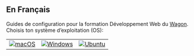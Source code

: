 ## En Français

Guides de configuration pour la formation Développement Web du [Wagon](https://www.lewagon.com). Choisis ton système d’exploitation (OS):

<table>
  <tr>
    <td>
      <a href="macos.fr.md">
        <img src="images/apple_logo.png" alt="macOS">
      </a>
    </td>
    <td>
      <a href="windows.fr.md">
        <img src="images/windows_logo.png" alt="Windows">
      </a>
    </td>
    <td>
      <a href="ubuntu.fr.md">
        <img src="images/linux_logo.png" alt="Ubuntu">
      </a>
    </td>
  </tr>
</table>
